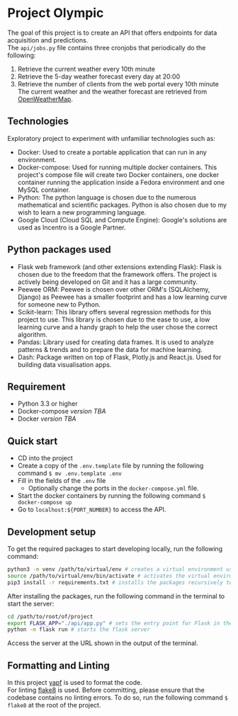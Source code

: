 # Project Olympic
The goal of this project is to create an API that offers endpoints for data acquisition and predictions.  
The `api/jobs.py` file contains three cronjobs that periodically do the following:
1. Retrieve the current weather every 10th minute
2. Retrieve the 5-day weather forecast every day at 20:00
3. Retrieve the number of clients from the web portal every 10th minute
The current weather and the weather forecast are retrieved from [OpenWeatherMap](https://openweathermap.org/). 

## Technologies
Exploratory project to experiment with unfamiliar technologies such as:
* Docker: Used to create a portable application that can run in any environment.
* Docker-compose: Used for running multiple docker containers. This project's compose file will create two Docker containers, one docker container running the application inside a Fedora environment and one MySQL container.
* Python: The python language is chosen due to the numerous mathematical and scientific packages. Python is also chosen due to my wish to learn a new programming language.
* Google Cloud (Cloud SQL and Compute Engine): Google's solutions are used as Incentro is a Google Partner.

## Python packages used
* Flask web framework (and other extensions extending Flask): Flask is chosen due to the freedom that the framework offers. The project is actively being developed on Git and it has a large community.
* Peewee ORM: Peewee is chosen over other ORM's (SQLAlchemy, Django) as Peewee has a smaller footprint and has a low learning curve for someone new to Python.
* Scikit-learn: This library offers several regression methods for this project to use. This library is chosen due to the ease to use, a low learning curve and a handy graph to help the user chose the correct algorithm.
* Pandas: Library used for creating data frames. It is used to analyze patterns & trends and to prepare the data for machine learning.
* Dash: Package written on top of Flask, Plotly.js and React.js. Used for building data visualisation apps.

## Requirement
* Python 3.3 or higher
* Docker-compose *version TBA*
* Docker *version TBA*

## Quick start
* CD into the project
* Create a copy of the `.env.template` file by running the following command `$ mv .env.template .env`
* Fill in the fields of the `.env` file
  * Optionally change the ports in the `docker-compose.yml` file.
* Start the docker containers by running the following command `$ docker-compose up`
* Go to `localhost:${PORT_NUMBER}` to access the API.

## Development setup
To get the required packages to start developing locally, run the following command:  
```bash
python3 -m venv /path/to/virtual/env # creates a virtual environment using python3
source /path/to/virtual/env/bin/activate # activates the virtual environment
pip3 install -r requirements.txt # installs the packages recursively to the virtual environment
```
After installing the packages, run the following command in the terminal to start the server:
```bash
cd /path/to/root/of/project
export FLASK_APP="./api/app.py" # sets the entry point for Flask in the environment
python -m flask run # starts the flask server
```
Access the server at the URL shown in the output of the terminal.


## Formatting and Linting
In this project [yapf](https://github.com/google/yapf) is used to format the code.  
For linting [flake8](https://gitlab.com/pycqa/flake8) is used. Before committing, please ensure that the codebase contains no linting errors. To do so, run the following command `$ flake8` at the root of the project.
